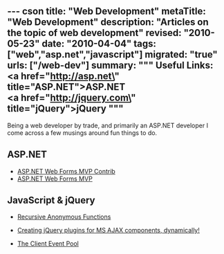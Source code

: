 --- cson
title: "Web Development"
metaTitle: "Web Development"
description: "Articles on the topic of web development"
revised: "2010-05-23"
date: "2010-04-04"
tags: ["web","asp.net","javascript"]
migrated: "true"
urls: ["/web-dev"]
summary: """
Useful Links:<br />
<a href=\"http://asp.net\" title=\"ASP.NET\">ASP.NET</a><br />
<a href=\"http://jquery.com\" title=\"jQuery\">jQuery</a>
"""
---
Being a web developer by trade, and primarily an ASP.NET developer I come across a few musings around fun things to do.

## ASP.NET ##

* [ASP.NET Web Forms MVP Contrib][1]
* [ASP.NET Web Forms MVP][4]

## JavaScript & jQuery ##

* [Recursive Anonymous Functions][2]
* [Creating jQuery plugins for MS AJAX components, dynamically!][3]
* [The Client Event Pool][5]


  [1]: /webforms-mvp-contrib
  [2]: /recursive-anonymous-functions
  [3]: /creating-jquery-plugins-from-ms-ajax-components
  [4]: /webforms-mvp
  [5]: /client-event-pool